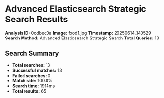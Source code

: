 # Advanced Elasticsearch Strategic Search Results

**Analysis ID:** 0cdbec0a
**Image:** food1.jpg
**Timestamp:** 20250614_140529
**Search Method:** Advanced Elasticsearch Strategic Search
**Total Queries:** 13

## Search Summary

- **Total searches:** 13
- **Successful matches:** 13
- **Failed searches:** 0
- **Match rate:** 100.0%
- **Search time:** 1914ms
- **Total results:** 65

